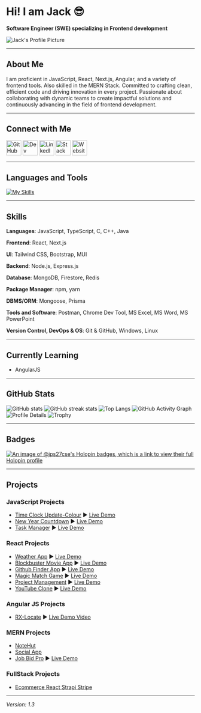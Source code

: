 # Hi! I am Jack :sunglasses:
**Software Engineer (SWE) specializing in Frontend development**

![Jack's Profile Picture](https://user-images.githubusercontent.com/58485174/190687463-936bd7db-6263-445d-bb01-0a388b20fb82.jpg)

---

## About Me
I am proficient in JavaScript, React, Next.js, Angular, and a variety of frontend tools. Also skilled in the MERN Stack. Committed to crafting clean, efficient code and driving innovation in every project. Passionate about collaborating with dynamic teams to create impactful solutions and continuously advancing in the field of frontend development.

---

## Connect with Me
<p align="left">
  <a href="https://github.com/jps27CSE" target="_blank"><img src="https://img.icons8.com/material-outlined/48/ffffff/github.png" alt="GitHub" height="40"/></a>
  <a href="https://dev.to/jps27cse" target="_blank"><img src="https://img.icons8.com/windows/48/ffffff/dev.png" alt="Dev" height="40"/></a>
  <a href="https://www.linkedin.com/in/jps27CSE/" target="_blank"><img src="https://img.icons8.com/ios-glyphs/30/ffffff/linkedin.png" alt="LinkedIn" height="40"/></a>
  <a href="https://stackoverflow.com/users/13438724/jack-pritom-soren" target="_blank"><img src="https://upload.wikimedia.org/wikipedia/commons/thumb/e/ef/Stack_Overflow_icon.svg/768px-Stack_Overflow_icon.svg.png" alt="Stack Overflow" height="40"/></a>
  <a href="https://jackpritomsorenportfolio.vercel.app" target="_blank"><img src="https://img.icons8.com/ios-filled/50/ffffff/internet.png" alt="Website" height="40"/></a>
</p>

---

## Languages and Tools
[![My Skills](https://skillicons.dev/icons?i=js,html,css,react,bootstrap,tailwind,express,mongodb,firebase,git,c,cpp,java,figma,nodejs,typescript,postman,prisma,redis,nextjs,vercel,netlify,arduino,linux)](https://skillicons.dev)

---

## Skills

**Languages**: JavaScript, TypeScript, C, C++, Java

**Frontend**: React, Next.js

**UI**: Tailwind CSS, Bootstrap, MUI

**Backend**: Node.js, Express.js

**Database**: MongoDB, Firestore, Redis

**Package Manager**: npm, yarn

**DBMS/ORM**: Mongoose, Prisma

**Tools and Software**: Postman, Chrome Dev Tool, MS Excel, MS Word, MS PowerPoint

**Version Control, DevOps & OS**: Git & GitHub, Windows, Linux

---

## Currently Learning
- AngularJS

---

## GitHub Stats
![GitHub stats](https://github-readme-stats.vercel.app/api?username=jps27CSE&show_icons=true&theme=react)
![GitHub streak stats](https://github-readme-streak-stats.herokuapp.com/?user=jps27CSE&theme=react)
![Top Langs](https://github-readme-stats.vercel.app/api/top-langs/?username=jps27CSE&theme=react)
![GitHub Activity Graph](https://github-readme-activity-graph.vercel.app/graph?username=jps27cse&theme=react-dark)
![Profile Details](http://github-profile-summary-cards.vercel.app/api/cards/profile-details?username=jps27cse&theme=dracula)
![Trophy](https://github-profile-trophy.vercel.app/?username=jps27cse)

---

## Badges
[![An image of @jps27cse's Holopin badges, which is a link to view their full Holopin profile](https://holopin.me/jps27cse)](https://holopin.io/@jps27cse)

---

## Projects

### JavaScript Projects
- [Time Clock Update-Colour](https://github.com/jps27CSE/Time-Clock-Update-Colour) :arrow_forward: [Live Demo](https://jps27cse.github.io/Time-Clock-Update-Colour/)
- [New Year Countdown](https://github.com/jps27CSE/New-Year-Countdown) :arrow_forward: [Live Demo](https://jps27cse.github.io/New-Year-Countdown/)
- [Task Manager](https://github.com/jps27CSE/Task-Manager) :arrow_forward: [Live Demo](https://jps27cse.github.io/Task-Manager/)

### React Projects
- [Weather App](https://github.com/jps27CSE/Weather-React-App) :arrow_forward: [Live Demo](https://weather-app-jps.netlify.app/)
- [Blockbuster Movie App](https://github.com/jps27CSE/Movie-Database-React-App) :arrow_forward: [Live Demo](https://blockbuster-movie-app.netlify.app/)
- [Github Finder App](https://github.com/jps27CSE/Github_Finder_React) :arrow_forward: [Live Demo](https://react-github-profile-finder.netlify.app/)
- [Magic Match Game](https://github.com/jps27CSE/Magic-Memory-Game-React) :arrow_forward: [Live Demo](https://magic-match-react-jps.netlify.app/)
- [Project Management](https://github.com/jps27CSE/Project-Management_React_Firebase) :arrow_forward: [Live Demo](https://project-management-react-23.netlify.app/)
- [YouTube Clone](https://github.com/jps27CSE/Youtube_Clone_React) :arrow_forward: [Live Demo](https://youtubeclonejps.netlify.app/)

### Angular JS Projects
- [RX-Locate](https://github.com/jps27CSE/RxLocate-Full) :arrow_forward: [Live Demo Video](https://drive.google.com/file/d/1GTYBzkJIc6WB1HYUo-h6J2vGbVTcwQF4/view?usp=sharing)

### MERN Projects
- [NoteHut](https://github.com/jps27CSE/NoteHut_MERN)
- [Social App](https://github.com/jps27CSE/Social_App_MERN)
- [Job Bid Pro](https://github.com/jps27CSE/Job_Bid_Pro_Client) :arrow_forward: [Live Demo](https://jobbidpro.web.app/)

### FullStack Projects
- [Ecommerce React Strapi Stripe](https://github.com/jps27CSE/Ecommerce_React_Strapi_Stripe)

---
*Version: 1.3*
